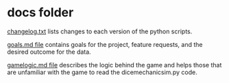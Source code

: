 # docs folder

[changelog.txt](https://github.com/TechnologyClassroom/dice-mechanic-sim/blob/master/docs/changelog.txt)
lists changes to each version of the python scripts.

[goals.md file](https://github.com/TechnologyClassroom/dice-mechanic-sim/blob/master/docs/goals.md)
contains goals for the project, feature requests, and the desired outcome for
the data.

[gamelogic.md file](https://github.com/TechnologyClassroom/dice-mechanic-sim/blob/master/docs/gamelogic.md)
describes the logic behind the game and helps those that are unfamiliar with the
game to read the dicemechanicsim.py code.

